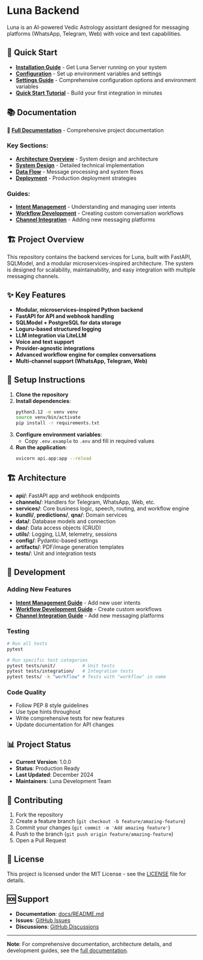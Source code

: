 # Luna Backend

Luna is an AI-powered Vedic Astrology assistant designed for messaging platforms (WhatsApp, Telegram, Web) with voice and text capabilities.

## 🚀 Quick Start

- **[Installation Guide](docs/getting-started/installation.md)** - Get Luna Server running on your system
- **[Configuration](docs/getting-started/configuration.md)** - Set up environment variables and settings
- **[Settings Guide](docs/settings-guide.md)** - Comprehensive configuration options and environment variables
- **[Quick Start Tutorial](docs/getting-started/quick-start.md)** - Build your first integration in minutes

## 📚 Documentation

**📖 [Full Documentation](docs/README.md)** - Comprehensive project documentation

### **Key Sections:**
- **[Architecture Overview](docs/architecture/overview.md)** - System design and architecture
- **[System Design](docs/architecture/system-design.md)** - Detailed technical implementation
- **[Data Flow](docs/architecture/data-flow.md)** - Message processing and system flows
- **[Deployment](docs/architecture/deployment.md)** - Production deployment strategies

### **Guides:**
- **[Intent Management](docs/guides/intent-management.md)** - Understanding and managing user intents
- **[Workflow Development](docs/guides/workflow-development.md)** - Creating custom conversation workflows
- **[Channel Integration](docs/guides/channel-integration.md)** - Adding new messaging platforms

## 🏗️ Project Overview

This repository contains the backend services for Luna, built with FastAPI, SQLModel, and a modular microservices-inspired architecture. The system is designed for scalability, maintainability, and easy integration with multiple messaging channels.

## ✨ Key Features

- **Modular, microservices-inspired Python backend**
- **FastAPI for API and webhook handling**
- **SQLModel + PostgreSQL for data storage**
- **Loguru-based structured logging**
- **LLM integration via LiteLLM**
- **Voice and text support**
- **Provider-agnostic integrations**
- **Advanced workflow engine for complex conversations**
- **Multi-channel support (WhatsApp, Telegram, Web)**

## 🚀 Setup Instructions

1. **Clone the repository**
2. **Install dependencies**:
   ```bash
   python3.12 -m venv venv
   source venv/bin/activate
   pip install -r requirements.txt
   ```
3. **Configure environment variables**:
   - Copy `.env.example` to `.env` and fill in required values
4. **Run the application**:
   ```bash
   uvicorn api.app:app --reload
   ```

## 🏗️ Architecture

- **api/**: FastAPI app and webhook endpoints
- **channels/**: Handlers for Telegram, WhatsApp, Web, etc.
- **services/**: Core business logic, speech, routing, and workflow engine
- **kundli/**, **predictions/**, **qna/**: Domain services
- **data/**: Database models and connection
- **dao/**: Data access objects (CRUD)
- **utils/**: Logging, LLM, telemetry, sessions
- **config/**: Pydantic-based settings
- **artifacts/**: PDF/image generation templates
- **tests/**: Unit and integration tests

## 🔧 Development

### **Adding New Features**
- **[Intent Management Guide](docs/guides/intent-management.md)** - Add new user intents
- **[Workflow Development Guide](docs/guides/workflow-development.md)** - Create custom workflows
- **[Channel Integration Guide](docs/guides/channel-integration.md)** - Add new messaging platforms

### **Testing**
```bash
# Run all tests
pytest

# Run specific test categories
pytest tests/unit/          # Unit tests
pytest tests/integration/   # Integration tests
pytest tests/ -k "workflow" # Tests with "workflow" in name
```

### **Code Quality**
- Follow PEP 8 style guidelines
- Use type hints throughout
- Write comprehensive tests for new features
- Update documentation for API changes

## 📊 Project Status

- **Current Version**: 1.0.0
- **Status**: Production Ready
- **Last Updated**: December 2024
- **Maintainers**: Luna Development Team

## 🤝 Contributing

1. Fork the repository
2. Create a feature branch (`git checkout -b feature/amazing-feature`)
3. Commit your changes (`git commit -m 'Add amazing feature'`)
4. Push to the branch (`git push origin feature/amazing-feature`)
5. Open a Pull Request

## 📄 License

This project is licensed under the MIT License - see the [LICENSE](LICENSE) file for details.

## 🆘 Support

- **Documentation**: [docs/README.md](docs/README.md)
- **Issues**: [GitHub Issues](https://github.com/your-org/luna-server/issues)
- **Discussions**: [GitHub Discussions](https://github.com/your-org/luna-server/discussions)

---

**Note**: For comprehensive documentation, architecture details, and development guides, see the [full documentation](docs/README.md).
